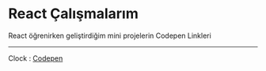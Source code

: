 # React Çalışmalarım
React öğrenirken geliştirdiğim mini projelerin Codepen Linkleri

<hr>

Clock : <a href="https://codepen.io/ogzCode/pen/MWVBjEG">Codepen</a>